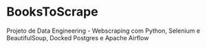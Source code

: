 # BooksToScrape
Projeto de Data Engineering - Webscraping com Python, Selenium e BeautifulSoup, Docked Postgres e Apache Airflow
